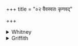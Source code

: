 +++
title = "०२ वैवस्वतः कृणवद्"

+++

<details><summary>Whitney</summary>

### Translation
2. Vivasvant's son shall make \[us\] an apportionment; having a portion  
of sweet, he shall unite \[us\] with sweet—whatever sin of \[our\]  
mother's, sent forth, hath come to us, or what \[our\] father,  
wronged,\* hath done in wrath.

### Notes
For *bhāgadheyam* in **a**, Ppp. reads *bheṣajāni*. The two half-verses  
hardly belong together. The comm. explains *aparāddhas* by  
*asmatkṛtāparādhena vimukhaḥ san*. \*⌊In his ms. Whitney wrote "guilty"  
(which seems much better) and then changed it to "wronged."⌋
</details>

<details><summary>Griffith</summary>

May he, Vaivasvata, prepare our portion; May he whose share is mead with mead besprinkle. Our sin in hasty mood against our mother, or guilt whereby a sire is wronged and angered.
</details>
